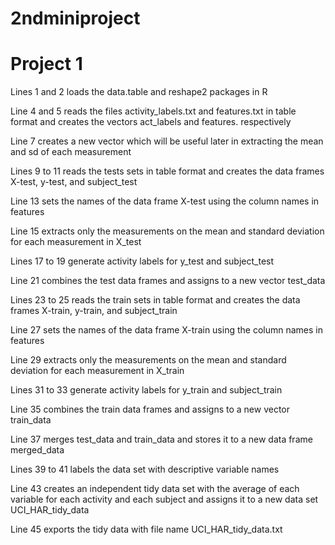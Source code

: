 # 2ndminiproject
# Project 1
Lines 1 and 2 loads the data.table and reshape2 packages in R

Line 4 and 5 reads the files activity_labels.txt and features.txt 
in table format and creates the vectors act_labels and features. respectively

Line 7 creates a new vector which will be useful later in extracting 
the mean and sd of each measurement

Lines 9 to 11 reads the tests sets in table format and creates the 
data frames X-test, y-test, and subject_test

Line 13 sets the names of the data frame X-test using the column names in features

Line 15 extracts only the measurements on the mean and standard deviation 
for each measurement in X_test

Lines 17 to 19 generate activity labels for y_test and subject_test

Line 21 combines the test data frames and assigns to a new vector test_data

Lines 23 to 25 reads the train sets in table format and creates 
the data frames X-train, y-train, and subject_train

Line 27 sets the names of the data frame X-train using the column names in features

Line 29 extracts only the measurements on the mean and standard deviation 
for each measurement in X_train

Lines 31 to 33 generate activity labels for y_train and subject_train

Line 35 combines the train data frames and assigns to a new vector train_data

Line 37 merges test_data and train_data and stores it to a new data frame merged_data

Lines 39 to 41 labels the data set with descriptive variable names

Line 43 creates an independent tidy data set with the average of each variable for each activity 
and each subject and assigns it to a new data set UCI_HAR_tidy_data

Line 45 exports the tidy data with file name UCI_HAR_tidy_data.txt
